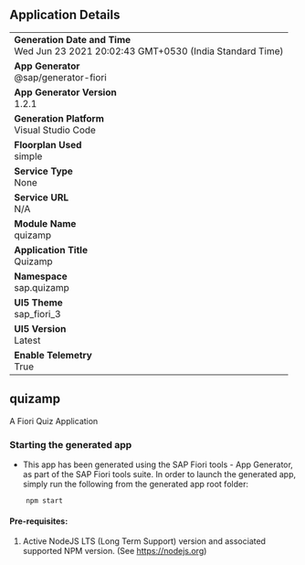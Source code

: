 ## Application Details
|               |
| ------------- |
|**Generation Date and Time**<br>Wed Jun 23 2021 20:02:43 GMT+0530 (India Standard Time)|
|**App Generator**<br>@sap/generator-fiori|
|**App Generator Version**<br>1.2.1|
|**Generation Platform**<br>Visual Studio Code|
|**Floorplan Used**<br>simple|
|**Service Type**<br>None|
|**Service URL**<br>N/A
|**Module Name**<br>quizamp|
|**Application Title**<br>Quizamp|
|**Namespace**<br>sap.quizamp|
|**UI5 Theme**<br>sap_fiori_3|
|**UI5 Version**<br>Latest|
|**Enable Telemetry**<br>True|

## quizamp

A Fiori Quiz Application

### Starting the generated app

-   This app has been generated using the SAP Fiori tools - App Generator, as part of the SAP Fiori tools suite.  In order to launch the generated app, simply run the following from the generated app root folder:

```
    npm start
```

#### Pre-requisites:

1. Active NodeJS LTS (Long Term Support) version and associated supported NPM version.  (See https://nodejs.org)


